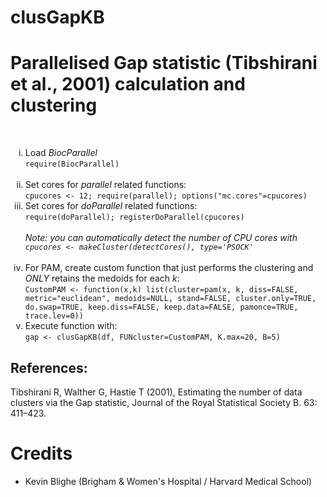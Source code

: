 # clusGapKB
<h1>Parallelised Gap statistic (Tibshirani et al., 2001) calculation and clustering</h1>
<br>
<ol type="i">
  <li>Load <i>BiocParallel</i>
<br>
    <code>require(BiocParallel)</code></li>
<br>
<li>Set cores for <i>parallel</i> related functions:
<br>
<code>cpucores <- 12; require(parallel); options("mc.cores"=cpucores)</code>
<br>
  <li>Set cores for <i>doParallel</i> related functions:
<br>
    <code>require(doParallel); registerDoParallel(cpucores)</code></li>
<br>
  <i>Note: you can automatically detect the number of CPU cores with <code>cpucores <- makeCluster(detectCores(), type='PSOCK'</code></i></li>
  <br><br>
<li>For PAM, create custom function that just performs the clustering and <i>ONLY</i> retains the medoids for each <i>k</i>:
<br>
<code>CustomPAM <- function(x,k) list(cluster=pam(x, k, diss=FALSE, metric="euclidean", medoids=NULL, stand=FALSE, cluster.only=TRUE, do.swap=TRUE, keep.diss=FALSE, keep.data=FALSE, pamonce=TRUE, trace.lev=0))</code></li>
<li>Execute function with:<br>
<code>gap <- clusGapKB(df, FUNcluster=CustomPAM, K.max=20, B=5)</code>
<br>
</li>
</ol>
<h2>References:</h2>
Tibshirani R, Walther G, Hastie T (2001), Estimating the number of data clusters via the Gap statistic, Journal of the Royal Statistical Society B. 63: 411–423.

<h1>Credits</h1>
<ul>
  <li>Kevin Blighe (Brigham & Women's Hospital / Harvard Medical School)</li>
</ul>
